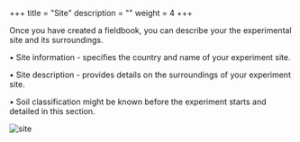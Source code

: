 +++
title = "Site"
description = ""
weight = 4
+++

Once you have created a fieldbook, you can describe your the experimental site and its surroundings.

•	Site information - specifies the country and name of your experiment site. 

•	Site description - provides details on the surroundings of your experiment site.

•	Soil classification might be known before the experiment starts and detailed in this section.

![site](https://agrofims.github.io/helpdocs/images/site.png)

